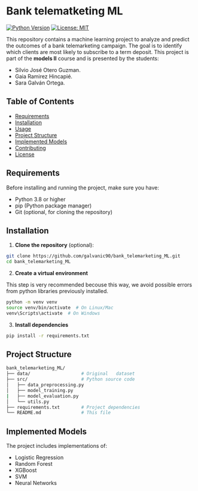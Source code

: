 # Bank telematketing ML

[![Python Version](https://img.shields.io/badge/python-3.8%2B-blue)](https://www.python.org/)
[![License: MIT](https://img.shields.io/badge/License-MIT-yellow.svg)](https://opensource.org/licenses/MIT)


This repository contains a machine learning project to analyze and predict the outcomes of a bank telemarketing campaign. The goal is to identify which clients are most likely to subscribe to a term deposit. This project is part of the **models II** course and is presented by the students:

- Silvio José Otero Guzman.
- Gaia Ramirez Hincapié.
- Sara Galván Ortega.

## Table of Contents
- [Requirements](#requirements)
- [Installation](#installation)
- [Usage](#usage)
- [Project Structure](#project-structure)
- [Implemented Models](#implemented-models)
- [Contributing](#contributing)
- [License](#license)

## Requirements

Before installing and running the project, make sure you have:

- Python 3.8 or higher
- pip (Python package manager)
- Git (optional, for cloning the repository)

## Installation

1. **Clone the repository** (optional):

```bash
git clone https://github.com/galvanic90/bank_telemarketing_ML.git
cd bank_telemarketing_ML 

```

2. **Create a virtual environment**

This step is very recommended becouse this way, we avoid possible errors from python libraries previously installed.

```bash
python -m venv venv
source venv/bin/activate  # On Linux/Mac
venv\Scripts\activate  # On Windows
```

3. **Install dependencies**
```bash
pip install -r requirements.txt
```

## Project Structure

```bash
bank_telemarketing_ML/
├── data/                   # Original   dataset             
├── src/                    # Python source code
│   ├── data_preprocessing.py
│   ├── model_training.py
|   ├── model_evaluation.py
│   └── utils.py
├── requirements.txt        # Project dependencies
└── README.md               # This file
```

## Implemented Models

The project includes implementations of:

* Logistic Regression
* Random Forest
* XGBoost
* SVM
* Neural Networks